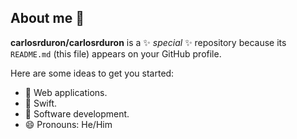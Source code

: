 ## About me 👋

**carlosrduron/carlosrduron** is a ✨ _special_ ✨ repository because its `README.md` (this file) appears on your GitHub profile.

Here are some ideas to get you started:

- 🔭 Web applications.
- 🌱 Swift.
- 👯 Software development.
- 😄 Pronouns: He/Him
